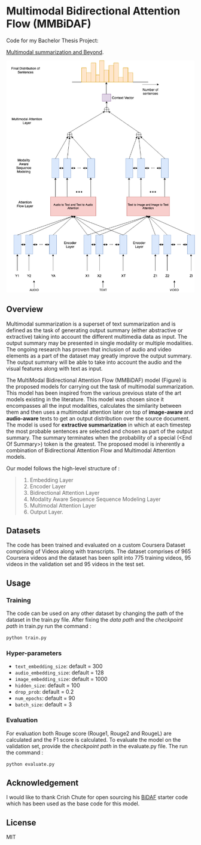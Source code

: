 # Multimodal Bidirectional Attention Flow (MMBiDAF)

Code for my Bachelor Thesis Project:

[Multimodal summarization and Beyond](https://amankhullar.github.io/data/Thesis_pdf.pdf).

![Model Architecture](https://github.com/amankhullar/amankhullar.github.io/blob/master/images/model_arch.png)

## Overview

Multimodal summarization is a superset of text summarization and is defined as the task of generating output summary (either abstractive or extractive) taking into account the different multimedia data as input. The output summary may be presented in single modality or multiple modalities. The ongoing research has proven that inclusion of audio and video elements as a part of the dataset may greatly improve the output summary. The output summary will be able to take into account the audio and the visual features along with text as input. 

The MultiModal Bidirectional Attention Flow (MMBiDAF) model (Figure) is the proposed models for carrying out the task of multimodal summarization. This model has been inspired from the various previous state of the art models existing in the literature. This model was chosen since it encompasses all the input modalities, calculates the similarity between them and then uses a multimodal
attention later on top of **image-aware** and **audio-aware** texts to get an output distribution over the source document. The model is used for **extractive summarization** in which at each timestep the most probable sentences are selected and chosen as part of the output summary. The summary terminates when the probability of a special (\<End Of Summary>) token is the greatest. The proposed model is inherently a combination of Bidirectional Attention Flow and Multimodal Attention models. 

Our model follows the high-level structure of :
>1. Embedding Layer
>2. Encoder Layer
>3. Bidirectional Attention Layer
>4. Modality Aware Sequence Sequence Modeling Layer
>5. Multimodal Attention Layer 
>6. Output Layer.

## Datasets

The code has been trained and evaluated on a custom Coursera Dataset comprising of Videos along with transcripts. The dataset comprises of 965 Coursera videos and the dataset has been split into 775 training videos, 95 videos in the validation set and 95 videos in the test set. 

## Usage

### Training
The code can be used on any other dataset by changing the path of the dataset in the train.py file. After fixing the *data path* and the *checkpoint path* in train.py run the command : 

```python
python train.py
```

### Hyper-parameters
* `text_embedding_size`: default = 300
* `audio_embedding_size`: default = 128
* `image_embedding_size`: default = 1000
* `hidden_size`: default = 100
* `drop_prob`: default = 0.2
* `num_epochs`: default = 90
* `batch_size`: default = 3

### Evaluation
For evaluation both Rouge score (Rouge1, Rouge2 and RougeL) are calculated and the F1 score is calculated. To evaluate the model on the validation set, provide the *checkpoint path* in the evaluate.py file. The run the command :

```python
python evaluate.py
```

## Acknowledgement
I would like to thank Crish Chute for open sourcing his [BiDAF](https://github.com/chrischute/squad) starter code which has been used as the base code for this model.

## License
MIT
